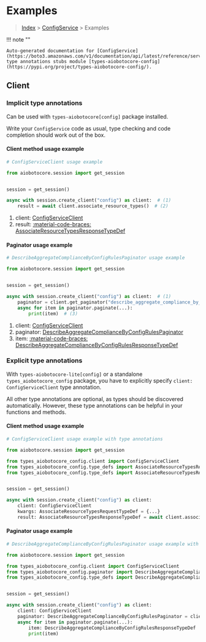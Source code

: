 # Examples

> [Index](../README.md) > [ConfigService](./README.md) > Examples

!!! note ""

    Auto-generated documentation for [ConfigService](https://boto3.amazonaws.com/v1/documentation/api/latest/reference/services/config.html#configservice)
    type annotations stubs module [types-aiobotocore-config](https://pypi.org/project/types-aiobotocore-config/).

## Client

### Implicit type annotations

Can be used with `types-aiobotocore[config]` package installed.

Write your `ConfigService` code as usual,
type checking and code completion should work out of the box.



#### Client method usage example

```python
# ConfigServiceClient usage example

from aiobotocore.session import get_session


session = get_session()

async with session.create_client("config") as client:  # (1)
    result = await client.associate_resource_types()  # (2)
```

1. client: [ConfigServiceClient](./client.md)
2. result: [:material-code-braces: AssociateResourceTypesResponseTypeDef](./type_defs.md#associateresourcetypesresponsetypedef)



#### Paginator usage example

```python
# DescribeAggregateComplianceByConfigRulesPaginator usage example

from aiobotocore.session import get_session


session = get_session()

async with session.create_client("config") as client:  # (1)
    paginator = client.get_paginator("describe_aggregate_compliance_by_config_rules")  # (2)
    async for item in paginator.paginate(...):
        print(item)  # (3)
```

1. client: [ConfigServiceClient](./client.md)
2. paginator: [DescribeAggregateComplianceByConfigRulesPaginator](./paginators.md#describeaggregatecompliancebyconfigrulespaginator)
3. item: [:material-code-braces: DescribeAggregateComplianceByConfigRulesResponseTypeDef](./type_defs.md#describeaggregatecompliancebyconfigrulesresponsetypedef)




### Explicit type annotations

With `types-aiobotocore-lite[config]`
or a standalone `types_aiobotocore_config` package, you have to explicitly specify
`client: ConfigServiceClient` type annotation.

All other type annotations are optional, as types should be discovered automatically.
However, these type annotations can be helpful in your functions and methods.


#### Client method usage example

```python
# ConfigServiceClient usage example with type annotations

from aiobotocore.session import get_session

from types_aiobotocore_config.client import ConfigServiceClient
from types_aiobotocore_config.type_defs import AssociateResourceTypesResponseTypeDef
from types_aiobotocore_config.type_defs import AssociateResourceTypesRequestTypeDef


session = get_session()

async with session.create_client("config") as client:
    client: ConfigServiceClient
    kwargs: AssociateResourceTypesRequestTypeDef = {...}
    result: AssociateResourceTypesResponseTypeDef = await client.associate_resource_types(**kwargs)
```



#### Paginator usage example

```python
# DescribeAggregateComplianceByConfigRulesPaginator usage example with type annotations

from aiobotocore.session import get_session

from types_aiobotocore_config.client import ConfigServiceClient
from types_aiobotocore_config.paginator import DescribeAggregateComplianceByConfigRulesPaginator
from types_aiobotocore_config.type_defs import DescribeAggregateComplianceByConfigRulesResponseTypeDef


session = get_session()

async with session.create_client("config") as client:
    client: ConfigServiceClient
    paginator: DescribeAggregateComplianceByConfigRulesPaginator = client.get_paginator("describe_aggregate_compliance_by_config_rules")
    async for item in paginator.paginate(...):
        item: DescribeAggregateComplianceByConfigRulesResponseTypeDef
        print(item)
```


